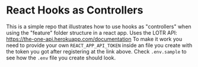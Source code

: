 # React Hooks as Controllers

This is a simple repo that illustrates how to use hooks as "controllers" when using the "feature" folder structure in a react app.
Uses the LOTR API: https://the-one-api.herokuapp.com/documentation
To make it work you need to provide your own `REACT_APP_API_TOKEN` inside an file you create with the token you got after registering at the link above. Check `.env.sample` to see how the `.env` file you create should look.
